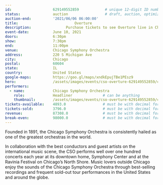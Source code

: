```yaml
---
id:                   629149552859            # unique 12-digit ID number
status:               auction                 # draft, auction, optimized
auction-end:          '2021/06/06 06:00:00'
title:						    Overture
description:			    Purchase tickets to see Overture live in Chicago on June 10, 2021.
event-date:           June 10, 2021
doors:                6:30pm
show:                 7:30pm
end:                  11:00pm
venue:                Chicago Symphony Orchestra
address:              220 S Michigan Ave
city:                 Chicago
postal:               60604
state:                IL
country:              United States
google-maps:          https://goo.gl/maps/xndkEpujTBe1PEsz9
hero:                 /assets/images/events/cso-overture-629149552859/cso-hero.png
performers: 
  - name:             Chicago Symphony Orchestra
    role:             Headliner              # can be anything
    thumbnail:        /assets/images/events/cso-overture-629149552859/cso-hero.png
tickets-available:    4893.0                 # must be with decimal for math to work
tickets-sold:         3796.0                 # must be with decimal for math to work
revenue:              87308.0                # must be with decimal for math to work
break-even:           98000.0                # must be with decimal for math to work
---
```


Founded in 1891, the Chicago Symphony Orchestra is consistently hailed as one of the greatest orchestras in the world.

In collaboration with the best conductors and guest artists on the international music scene, the CSO performs well over one hundred concerts each year at its downtown home, Symphony Center and at the Ravinia Festival on Chicago’s North Shore. Music lovers outside Chicago enjoy the sounds of the Chicago Symphony Orchestra through best-selling recordings and frequent sold-out tour performances in the United States and around the globe.